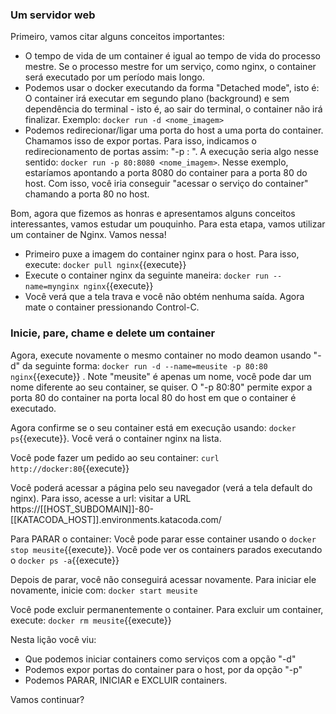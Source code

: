 ### Um servidor web


Primeiro, vamos citar alguns conceitos importantes:

  * O tempo de vida de um container é igual ao tempo de vida do processo mestre. Se o processo mestre for um serviço, como nginx, o container será executado por um período mais longo.
  * Podemos usar o docker executando da forma "Detached mode", isto é: O container irá executar em segundo plano (background) e sem dependência do terminal - isto é, ao sair do terminal, o container não irá finalizar. Exemplo: `docker run -d <nome_imagem>`
  * Podemos redirecionar/ligar uma porta do host a uma porta do container. Chamamos isso de expor portas. Para isso, indicamos o redirecionamento de portas assim: "-p <container port>: <host port>". A execução seria algo nesse sentido: `docker run -p 80:8080 <nome_imagem>`. Nesse exemplo, estaríamos apontando a porta 8080 do container para a porta 80 do host. Com isso, você iria conseguir "acessar o serviço do container" chamando a porta 80 no host.


Bom, agora que fizemos as honras e apresentamos alguns conceitos interessantes, vamos estudar um pouquinho. Para esta etapa, vamos utilizar um container de Nginx. Vamos nessa!


  * Primeiro puxe a imagem do container nginx para o host. Para isso, execute: `docker pull nginx`{{execute}}
  * Execute o container nginx da seguinte maneira: `docker run --name=mynginx nginx`{{execute}}
  * Você verá que a tela trava e você não obtém nenhuma saída. Agora mate o container pressionando Control-C.


### Inicie, pare, chame e delete um container

Agora, execute novamente o mesmo container no modo deamon usando "-d" da seguinte forma: `docker run -d --name=meusite -p 80:80 nginx`{{execute}} . Note "meusite" é apenas um nome, você pode dar um nome diferente ao seu container, se quiser. O "-p 80:80" permite expor a porta 80 do container na porta local 80 do host em que o container é executado.

Agora confirme se o seu container está em execução usando: `docker ps`{{execute}}. Você verá o container nginx na lista.

Você pode fazer um pedido ao seu container: `curl http://docker:80`{{execute}}

Você poderá acessar a página pelo seu navegador (verá a tela default do nginx). Para isso, acesse a url: visitar a URL https://[[HOST_SUBDOMAIN]]-80-[[KATACODA_HOST]].environments.katacoda.com/

Para PARAR o container: Você pode parar esse container usando o `docker stop meusite`{{execute}}. Você pode ver os containers parados executando o `docker ps -a`{{execute}}

Depois de parar, você não conseguirá acessar novamente. Para iniciar ele novamente, inicie com: `docker start meusite`

Você pode excluir permanentemente o container. Para excluir um container, execute: `docker rm meusite`{{execute}}

Nesta lição você viu:
  * Que podemos iniciar containers como serviços com a opção "-d"
  * Podemos expor portas do container para o host, por da opção "-p"
  * Podemos PARAR, INICIAR e EXCLUIR containers.

Vamos continuar?